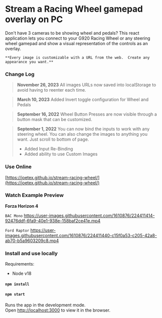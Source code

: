 # Stream a Racing Wheel gamepad overlay on PC

Don't have 3 cameras to be showing wheel and pedals? This react application lets you connect to your G920 Racing Wheel or any steering wheel gamepad and show a visual representation of the controls as an overlay.

`**Every image is customizable with a URL from the web.  Create any appearance you want.**`

### Change Log
>**November 26, 2023**
>All images URLs now saved into localStorage to avoid having to reenter each time.

>**March 10, 2023**
>Added Invert toggle configuration for Wheel and Pedals

>**September 16, 2022**
>Wheel Button Presses are now visible through a button mask that can be customized.

>**September 1, 2022**
>You can now bind the inputs to work with any steering wheel.  You can also change the images to anything you want. Just scroll to bottom of page.
>- Added Input Re-Binding
>- Added ability to use Custom Images

### Use Online

[https://joetex.github.io/stream-racing-wheel/](https://joetex.github.io/stream-racing-wheel/)

### Watch Example Preview

**Forza Horizon 4**

`BAC Mono`
https://user-images.githubusercontent.com/1610876/224411414-92476ddf-6fa9-40e1-938e-158baf2ce41e.mp4


`Ford Raptor` 
https://user-images.githubusercontent.com/1610876/224411440-c15f0a53-c205-42a8-ab70-b5a9603209c8.mp4




### Install and use locally

Requirements:
- Node v18

#### `npm install`

#### `npm start`

Runs the app in the development mode.<br />
Open [http://localhost:3000](http://localhost:3000) to view it in the browser.
